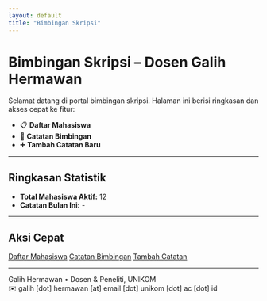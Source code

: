 ```yaml
---
layout: default
title: "Bimbingan Skripsi"
---
```


# Bimbingan Skripsi – Dosen Galih Hermawan

Selamat datang di portal bimbingan skripsi. Halaman ini berisi ringkasan dan akses cepat ke fitur:

- 📋 **Daftar Mahasiswa**  
- 📝 **Catatan Bimbingan**  
- ➕ **Tambah Catatan Baru**  

---

## Ringkasan Statistik

- **Total Mahasiswa Aktif:** 12  
- **Catatan Bulan Ini:** -  

---

## Aksi Cepat

<div class="buttons">
  <a class="button" href="/skripsi/mahasiswa/">Daftar Mahasiswa</a>
  <a class="button" href="/skripsi/catatan/">Catatan Bimbingan</a>
  <a class="button" href="/skripsi/tambah/">Tambah Catatan</a>
</div>

---

Galih Hermawan • Dosen & Peneliti, UNIKOM  
✉️ galih [dot] hermawan [at] email [dot] unikom [dot] ac [dot] id  
